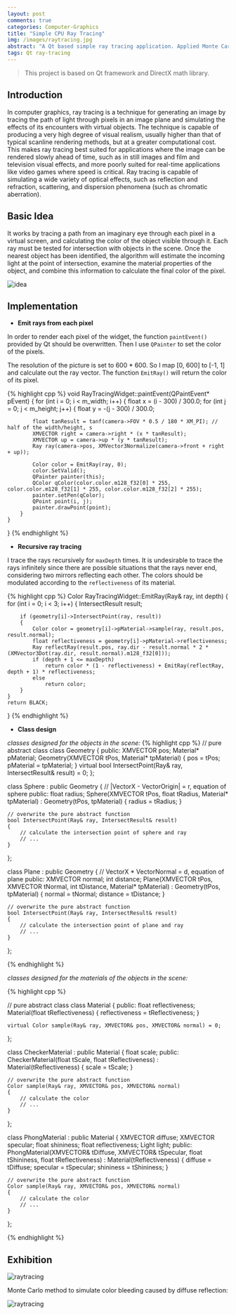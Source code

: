 ```yaml
---
layout: post
comments: true
categories: Computer-Graphics
title: "Simple CPU Ray Tracing"
img: /images/raytracing.jpg
abstract: "A Qt based simple ray tracing application. Applied Monte Carlo method to simulate diffuse materials."
tags: Qt ray-tracing
---
```


> This project is based on Qt framework and DirectX math library.

## Introduction

In computer graphics, ray tracing is a technique for generating an image by tracing the path of light through pixels in an image plane and simulating the effects of its encounters with virtual objects. The technique is capable of producing a very high degree of visual realism, usually higher than that of typical scanline rendering methods, but at a greater computational cost. This makes ray tracing best suited for applications where the image can be rendered slowly ahead of time, such as in still images and film and television visual effects, and more poorly suited for real-time applications like video games where speed is critical. Ray tracing is capable of simulating a wide variety of optical effects, such as reflection and refraction, scattering, and dispersion phenomena (such as chromatic aberration).

## Basic Idea

It works by tracing a path from an imaginary eye through each pixel in a virtual screen, and calculating the color of the object visible through it. Each ray must be tested for intersection with objects in the scene. Once the nearest object has been identified, the algorithm will estimate the incoming light at the point of intersection, examine the material properties of the object, and combine this information to calculate the final color of the pixel.

![idea](./idea.png)

## Implementation

* **Emit rays from each pixel**

In order to render each pixel of the widget, the function `paintEvent()` provided by Qt should be overwritten. Then I use `QPainter` to set the color of the pixels.

The resolution of the picture is set to 600 * 600. So I map [0, 600] to [-1, 1] and calculate out the ray vector. The function `EmitRay()` will return the color of its pixel.

{% highlight cpp %}
void RayTracingWidget::paintEvent(QPaintEvent* pEvent)
{
	for (int i = 0; i < m_width; i++)
	{
		float x = (i - 300) / 300.0;
		for (int j = 0; j < m_height; j++)
		{
			float y = -(j - 300) / 300.0;
			
			float tanResult = tanf(camera->FOV * 0.5 / 180 * XM_PI); // half of the width/height, s
			XMVECTOR right = camera->right * (x * tanResult); 
			XMVECTOR up = camera->up * (y * tanResult);
			Ray ray(camera->pos, XMVector3Normalize(camera->front + right + up));

			Color color = EmitRay(ray, 0);
			color.SetValid();
			QPainter painter(this);
			QColor qColor(color.color.m128_f32[0] * 255, color.color.m128_f32[1] * 255, color.color.m128_f32[2] * 255);
			painter.setPen(qColor);
			QPoint point(i, j);
			painter.drawPoint(point);
		}
	}
}
{% endhighlight %}

* **Recursive ray tracing**

I trace the rays recursively for `maxDepth` times. It is undesirable to trace the rays infinitely since there are possible situations that the rays never end, considering two mirrors reflecting each other. The colors should be modulated according to the `reflectiveness` of its material.

{% highlight cpp %}
Color RayTracingWidget::EmitRay(Ray& ray, int depth)
{
	for (int i = 0; i < 3; i++)
	{
		IntersectResult result;
		
		if (geometry[i]->IntersectPoint(ray, result))
		{
			Color color = geometry[i]->pMaterial->sample(ray, result.pos, result.normal);
			float reflectiveness = geometry[i]->pMaterial->reflectiveness;
			Ray reflectRay(result.pos, ray.dir - result.normal * 2 * (XMVector3Dot(ray.dir, result.normal).m128_f32[0]));
			if (depth + 1 <= maxDepth)
				return color * (1 - reflectiveness) + EmitRay(reflectRay, depth + 1) * reflectiveness;
			else
				return color;
		}
	}
	return BLACK;
}
{% endhighlight %}

* **Class design**

*classes designed for the objects in the scene:*
{% highlight cpp %}
// pure abstract class
class Geometry
{
public:
	XMVECTOR pos;
	Material* pMaterial;
	Geometry(XMVECTOR tPos, Material* tpMaterial)
	{
		pos = tPos;
		pMaterial = tpMaterial;
	}
	virtual bool IntersectPoint(Ray& ray, IntersectResult& result) = 0;
};

class Sphere : public Geometry
{
	// |VectorX - VectorOrigin| = r, equation of sphere
public:
	float radius;
	Sphere(XMVECTOR tPos, float tRadius, Material* tpMaterial) : Geometry(tPos, tpMaterial)
	{
		radius = tRadius;
	}

	// overwrite the pure abstract function
	bool IntersectPoint(Ray& ray, IntersectResult& result)
	{
		// calculate the intersection point of sphere and ray
		// ...
	}

};

class Plane : public Geometry
{
	// VectorX * VectorNormal = d, equation of plane
public:
	XMVECTOR normal;
	int distance;
	Plane(XMVECTOR tPos, XMVECTOR tNormal, int tDistance, Material* tpMaterial) : Geometry(tPos, tpMaterial)
	{
		normal = tNormal;
		distance = tDistance;
	}

	// overwrite the pure abstract function
	bool IntersectPoint(Ray& ray, IntersectResult& result)
	{
		// calculate the intersection point of plane and ray
		// ...
	}

};

{% endhighlight %}

*classes designed for the materials of the objects in the scene:*

{% highlight cpp %}

// pure abstract class
class Material
{
public:
	float reflectiveness;
	Material(float tReflectiveness)
	{
		reflectiveness = tReflectiveness;
	}

	virtual Color sample(Ray& ray, XMVECTOR& pos, XMVECTOR& normal) = 0;
};

class CheckerMaterial : public Material
{
	float scale;
public:
	CheckerMaterial(float tScale, float tReflectiveness) : Material(tReflectiveness)
	{
		scale = tScale;
	}
	
	// overwrite the pure abstract function
	Color sample(Ray& ray, XMVECTOR& pos, XMVECTOR& normal)
	{
		// calculate the color
		// ...
	}

};

class PhongMaterial : public Material
{
	XMVECTOR diffuse;
	XMVECTOR specular;
	float shininess;
	float reflectiveness;
	Light light;
public:
	PhongMaterial(XMVECTOR& tDiffuse, XMVECTOR& tSpecular, float tShininess, float tReflectiveness) : Material(tReflectiveness)
	{
		diffuse = tDiffuse;
		specular = tSpecular;
		shininess = tShininess;
	}

	// overwrite the pure abstract function
	Color sample(Ray& ray, XMVECTOR& pos, XMVECTOR& normal)
	{
		// calculate the color
		// ...
	}

};

{% endhighlight %}

## Exhibition

![raytracing](./raytracing.jpg)

Monte Carlo method to simulate color bleeding caused by diffuse reflection:

![raytracing](./raytracing2.jpg)